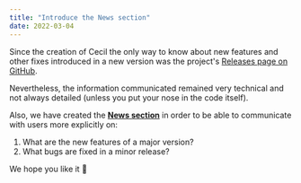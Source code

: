 ```yaml
---
title: "Introduce the News section"
date: 2022-03-04
---
```


Since the creation of Cecil the only way to know about new features and other fixes introduced in a new version was the project's [Releases page on GitHub](https://github.com/Cecilapp/Cecil/releases).

Nevertheless, the information communicated remained very technical and not always detailed (unless you put your nose in the code itself).

Also, we have created the **[News section](https://cecil.app/news/)** in order to be able to communicate with users more explicitly on:

1. What are the new features of a major version?
2. What bugs are fixed in a minor release?

We hope you like it 🤵
